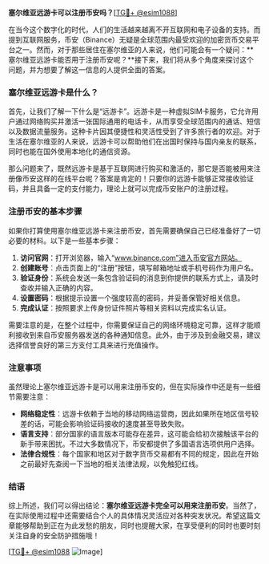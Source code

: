 **塞尔维亚远游卡可以注册币安吗？**[[TG💪+ @esim1088](https://t.me/s/esim1088)]

在当今这个数字化的时代，人们的生活越来越离不开互联网和电子设备的支持。而提到互联网服务，币安（Binance）无疑是全球范围内最受欢迎的加密货币交易平台之一。然而，对于那些居住在塞尔维亚的人来说，他们可能会有一个疑问：**塞尔维亚远游卡能否用于注册币安呢？**接下来，我们将从多个角度来探讨这个问题，并为想要了解这一信息的人提供全面的答案。

### 塞尔维亚远游卡是什么？

首先，让我们了解一下什么是“远游卡”。远游卡是一种虚拟SIM卡服务，它允许用户通过网络购买并激活一张国际通用的电话卡，从而享受全球范围内的通话、短信以及数据流量服务。这种卡片因其便捷性和灵活性受到了许多旅行者的欢迎。对于生活在塞尔维亚的人来说，远游卡可以帮助他们在出国时保持与国内亲友的联系，同时也能在国外使用本地化的通信资源。

那么问题来了，既然远游卡是基于互联网进行购买和激活的，那它是否能被用来注册像币安这样的在线平台呢？答案是肯定的！只要你的远游卡能够正常接收验证码，并且具备一定的支付能力，理论上就可以完成币安账户的注册过程。

### 注册币安的基本步骤

如果你打算使用塞尔维亚远游卡来注册币安，首先需要确保自己已经准备好了一切必要的材料。以下是一些基本步骤：

1. **访问官网**：打开浏览器，输入“www.binance.com”进入币安官方网站。
2. **创建账号**：点击页面上的“注册”按钮，填写邮箱地址或手机号码作为用户名。
3. **验证身份**：系统会发送一条包含验证码的消息到你提供的联系方式上，请及时查收并输入正确的内容。
4. **设置密码**：根据提示设置一个强度较高的密码，并妥善保管好相关信息。
5. **完成认证**：按照要求上传身份证件照片等相关资料以完成实名认证。

需要注意的是，在整个过程中，你需要保证自己的网络环境稳定可靠，这样才能顺利接收到来自币安服务器发送的各种通知信息。此外，由于涉及到金融交易，建议选择信誉良好的第三方支付工具来进行充值操作。

### 注意事项

虽然理论上塞尔维亚远游卡是可以用来注册币安的，但在实际操作中还是有一些细节需要注意：

- **网络稳定性**：远游卡依赖于当地的移动网络运营商，因此如果所在地区信号较差的话，可能会影响验证码接收的速度甚至导致失败。
- **语言支持**：部分国家的语言版本可能存在差异，这可能会给初次接触该平台的新手带来困扰。不过大多数情况下，币安都提供了多国语言选项供用户选择。
- **法律合规性**：每个国家和地区对于数字货币交易都有不同的规定，因此在开始之前最好先查阅一下当地的相关法律法规，以免触犯红线。

### 结语

综上所述，我们可以得出结论：**塞尔维亚远游卡完全可以用来注册币安**。当然了，在实际使用过程中还需要结合个人的具体情况灵活应对各种突发状况。希望这篇文章能够帮助到正在为此发愁的朋友，同时也提醒大家，在享受便利的同时也要时刻关注自身的安全防护措施哦！

[[TG💪+ @esim1088](https://t.me/s/esim1088) ![Image](https://i.postimg.cc/4NQfJmqS/Snipaste-2025-05-13-00-14-12.png)]